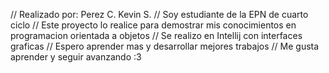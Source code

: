 // Realizado por: Perez C. Kevin S.
// Soy estudiante de la EPN de cuarto ciclo
// Este proyecto lo realice para demostrar mis conocimientos en programacion orientada a objetos
// Se realizo en Intellij con interfaces graficas
// Espero aprender mas y desarrollar mejores trabajos
// Me gusta aprender y seguir avanzando :3
